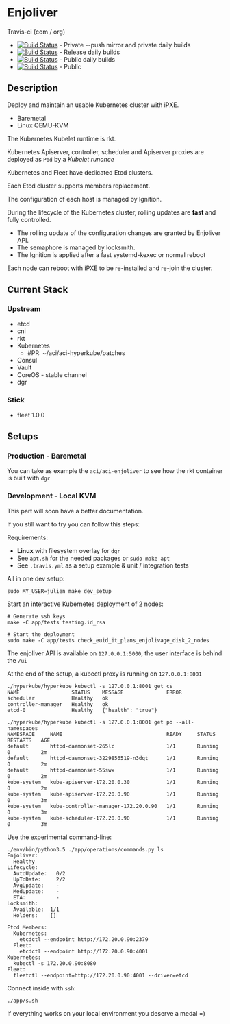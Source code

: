 # Enjoliver 

Travis-ci (com / org)

* [![Build Status](https://travis-ci.com/JulienBalestra/enjoliver-private.svg?token=ZwLEpiSqDoYCiBWcDCqE&branch=master)](https://travis-ci.com/JulienBalestra/enjoliver-private) - Private --push mirror and private daily builds  
* [![Build Status](https://travis-ci.com/JulienBalestra/enjoliver-release.svg?token=ZwLEpiSqDoYCiBWcDCqE&branch=master)](https://travis-ci.com/JulienBalestra/enjoliver-release) - Release daily builds 
* [![Build Status](https://travis-ci.com/JulienBalestra/enjoliver.svg?token=ZwLEpiSqDoYCiBWcDCqE&branch=master)](https://travis-ci.com/JulienBalestra/enjoliver) - Public daily builds  
* [![Build Status](https://travis-ci.org/JulienBalestra/enjoliver.svg?branch=master)](https://travis-ci.org/JulienBalestra/enjoliver) - Public


## Description

Deploy and maintain an usable Kubernetes cluster with iPXE.

* Baremetal
* Linux QEMU-KVM

The Kubernetes Kubelet runtime is rkt.

Kubernetes Apiserver, controller, scheduler and Apiserver proxies are deployed as `Pod` by a *Kubelet runonce*  

Kubernetes and Fleet have dedicated Etcd clusters.

Each Etcd cluster supports members replacement.

The configuration of each host is managed by Ignition.

During the lifecycle of the Kubernetes cluster, rolling updates are **fast** and fully controlled.
* The rolling update of the configuration changes are granted by Enjoliver API.
* The semaphore is managed by locksmith.
* The Ignition is applied after a fast systemd-kexec or normal reboot

Each node can reboot with iPXE to be re-installed and re-join the cluster.


## Current Stack

### Upstream

* etcd
* cni
* rkt
* Kubernetes
    * #PR: ~/aci/aci-hyperkube/patches
* Consul
* Vault
* CoreOS - stable channel
* dgr

### Stick

* fleet 1.0.0


## Setups


### Production - Baremetal

You can take as example the `aci/aci-enjoliver` to see how the rkt container is built with `dgr`
 
 
### Development - Local KVM

This part will soon have a better documentation.

If you still want to try you can follow this steps:

Requirements:

* **Linux** with filesystem overlay for `dgr`
* See `apt.sh` for the needed packages or `sudo make apt`
* See `.travis.yml` as a setup example & unit / integration tests

All in one dev setup:


    sudo MY_USER=julien make dev_setup
    
    
Start an interactive Kubernetes deployment of 2 nodes:

    # Generate ssh keys
    make -C app/tests testing.id_rsa
    
    # Start the deployment
    sudo make -C app/tests check_euid_it_plans_enjolivage_disk_2_nodes


The enjoliver API is available on `127.0.0.1:5000`, the user interface is behind the `/ui`

    
At the end of the setup, a kubectl proxy is running on `127.0.0.1:8001`
 
 

    ./hyperkube/hyperkube kubectl -s 127.0.0.1:8001 get cs
    NAME                 STATUS    MESSAGE              ERROR
    scheduler            Healthy   ok                   
    controller-manager   Healthy   ok                   
    etcd-0               Healthy   {"health": "true"}
    
    ./hyperkube/hyperkube kubectl -s 127.0.0.1:8001 get po --all-namespaces
    NAMESPACE     NAME                                  READY     STATUS    RESTARTS   AGE
    default       httpd-daemonset-265lc                 1/1       Running   0          2m
    default       httpd-daemonset-3229856519-n3dqt      1/1       Running   0          2m
    default       httpd-daemonset-55swx                 1/1       Running   0          2m
    kube-system   kube-apiserver-172.20.0.30            1/1       Running   0          2m
    kube-system   kube-apiserver-172.20.0.90            1/1       Running   0          3m
    kube-system   kube-controller-manager-172.20.0.90   1/1       Running   0          3m
    kube-system   kube-scheduler-172.20.0.90            1/1       Running   0          3m   


Use the experimental command-line:

    ./env/bin/python3.5 ./app/operations/commands.py ls
    Enjoliver:
      Healthy
    Lifecycle:
      AutoUpdate:   0/2
      UpToDate:     2/2
      AvgUpdate:    -
      MedUpdate:    -
      ETA:          -
    Locksmith:
      Available:  1/1
      Holders:    []
    
    Etcd Members:
      Kubernetes:
        etcdctl --endpoint http://172.20.0.90:2379
      Fleet:
        etcdctl --endpoint http://172.20.0.90:4001
    Kubernetes:
      kubectl -s 172.20.0.90:8080
    Fleet:
      fleetctl --endpoint=http://172.20.0.90:4001 --driver=etcd
      
    
    

Connect inside with `ssh`:


    ./app/s.sh
    

If everything works on your local environment you deserve a medal =)